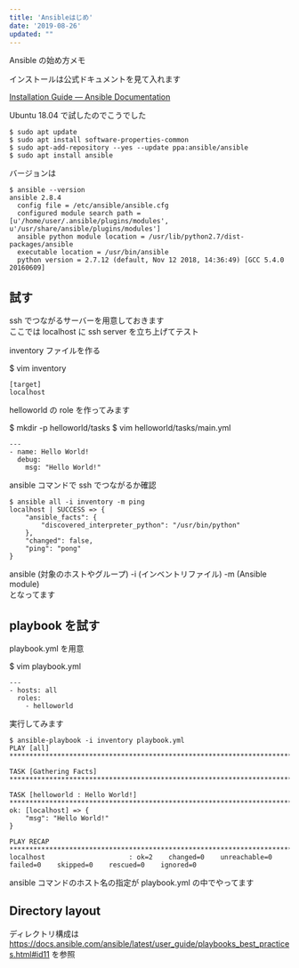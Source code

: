 ```yaml
---
title: 'Ansibleはじめ'
date: '2019-08-26'
updated: ""
---
```


Ansible の始め方メモ

インストールは公式ドキュメントを見て入れます

[Installation Guide — Ansible Documentation](https://docs.ansible.com/ansible/latest/installation_guide/intro_installation.html)

Ubuntu 18.04 で試したのでこうでした

```
$ sudo apt update
$ sudo apt install software-properties-common
$ sudo apt-add-repository --yes --update ppa:ansible/ansible
$ sudo apt install ansible
```

バージョンは

```
$ ansible --version
ansible 2.8.4
  config file = /etc/ansible/ansible.cfg
  configured module search path = [u'/home/user/.ansible/plugins/modules', u'/usr/share/ansible/plugins/modules']
  ansible python module location = /usr/lib/python2.7/dist-packages/ansible
  executable location = /usr/bin/ansible
  python version = 2.7.12 (default, Nov 12 2018, 14:36:49) [GCC 5.4.0 20160609]
```

## 試す

ssh でつながるサーバーを用意しておきます  
ここでは localhost に ssh server を立ち上げてテスト

inventory ファイルを作る

\$ vim inventory

```
[target]
localhost
```

helloworld の role を作ってみます

$ mkdir -p helloworld/tasks
$ vim helloworld/tasks/main.yml

```
---
- name: Hello World!
  debug:
    msg: "Hello World!"
```

ansible コマンドで ssh でつながるか確認

```
$ ansible all -i inventory -m ping
localhost | SUCCESS => {
    "ansible_facts": {
        "discovered_interpreter_python": "/usr/bin/python"
    },
    "changed": false,
    "ping": "pong"
}
```

ansible (対象のホストやグループ) -i (インベントリファイル) -m (Ansible module)  
となってます

## playbook を試す

playbook.yml を用意

\$ vim playbook.yml

```
---
- hosts: all
  roles:
    - helloworld
```

実行してみます

```
$ ansible-playbook -i inventory playbook.yml
PLAY [all] ************************************************************************************************************************************************************************************************************************************

TASK [Gathering Facts] ************************************************************************************************************************************************************************************************************************

TASK [helloworld : Hello World!] **************************************************************************************************************************************************************************************************************
ok: [localhost] => {
    "msg": "Hello World!"
}

PLAY RECAP ************************************************************************************************************************************************************************************************************************************
localhost                     : ok=2    changed=0    unreachable=0    failed=0    skipped=0    rescued=0    ignored=0
```

ansible コマンドのホスト名の指定が playbook.yml の中でやってます

## Directory layout

ディレクトリ構成は  
https://docs.ansible.com/ansible/latest/user_guide/playbooks_best_practices.html#id11
を参照

